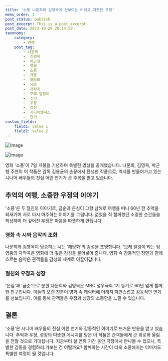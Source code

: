 ```yaml
---
title: '소풍 나문희와 김영옥이 선보이는 어리고 따뜻한 우정'
menu_order: 1
post_status: publish
post_excerpt: This is a post excerpt
post_date: 2023-10-20 20:14:59
taxonomy:
    category:
        - 연예
    post_tag:
        - 나문희
        -  김영옥
        -  박근형
        -  영화
        -  소풍
        -  개봉
        -  해당화
        -  낭송
        -  자작곡
        -  모래 알갱이
        -  추억
        -  우정
        -  성장
        -  시니어벤져스
        -  연기
custom_fields:
    field1: value 1
    field2: value 2
---
```


![Image](https://mimgnews.pstatic.net/image/018/2024/02/07/0005669342_001_20240207093603298.jpg?type=w540)

![Image](https://ssl.pstatic.net/mimgnews/image/018/2024/02/07/0005669342_002_20240207093603308.jpg?type=w540)


영화 '소풍'이 7일 개봉을 기념하며 특별한 영상을 공개했습니다. 나문희, 김영옥, 박근형 주연의 이 작품은 감독 김용균의 손끝에서 탄생한 작품으로, 역사를 만들어가고 있는 시니어 배우들의 진심 어린 연기가 큰 주목을 받고 있습니다.

## 추억의 여행, 소중한 우정의 이야기

'소풍'은 두 절친의 이야기로, 금순과 은심이 고향 남해로 여행을 떠나 60년 전 추억을 되새기며 서로 다시 마주하는 이야기를 그립니다. 젊었을 적 함께했던 소중한 순간들을 회상하며 더 깊어진 우정은 마음을 따뜻하게 만듭니다.

### 영화 속 시와 음악의 조화

나문희와 김영옥이 낭송하는 시는 '해당화'의 감성을 조명합니다. '모래 알갱이'라는 임영웅의 자작곡은 영화에 더 깊은 감성을 불어넣어 줍니다. 영화 속 감동적인 장면과 함께 흐르는 음악은 관객들을 감성의 세계로 이끌어갑니다.

### 절친의 우정과 성장

'은심'과 '금순'으로 분한 나문희와 김영옥은 MBC 성우극회 1기 동기로 60년 넘게 함께한 친구입니다. 이들의 오랜 친분이 영화 속 캐릭터에 더해져 자연스럽고 감동적인 연기를 선보입니다. 이를 통해 관객들은 우정과 성장의 소중함을 느낄 수 있습니다.

## 결론

'소풍'은 시니어 배우들의 진심 어린 연기와 감동적인 이야기로 뜨거운 반응을 얻고 있습니다. 추억과 우정, 성장의 따뜻한 메시지를 담은 이 작품은 관객들에게 큰 위로와 울림을 전할 것으로 기대됩니다. 지금부터 설 연휴 기간 동안 극장에서 만나볼 수 있으니, 특별한 감동을 경험하러 가보는 건 어떨까요? 함께하는 시간이 더욱 소중해지는 이마저도 특별한 여정이 될 것입니다.
